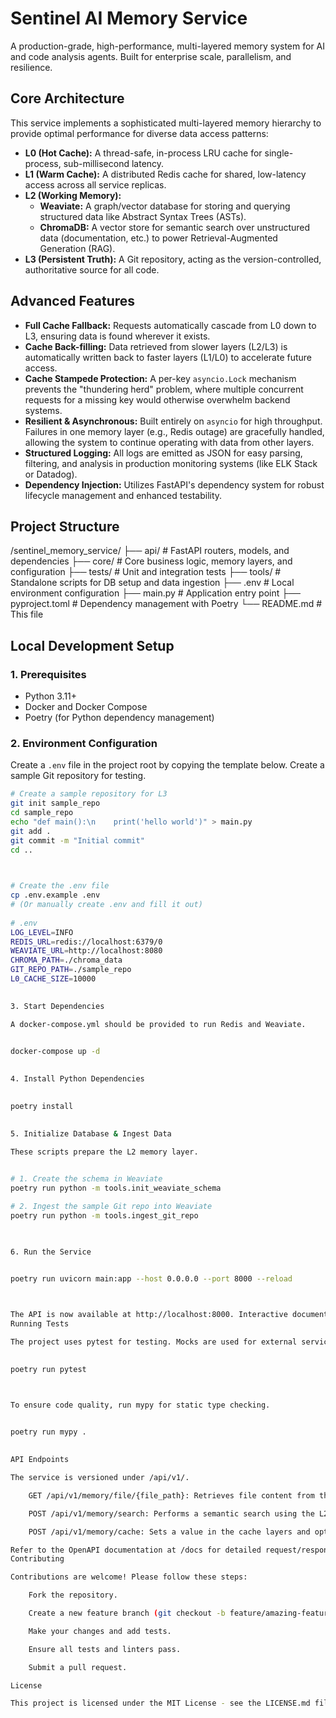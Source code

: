       
# Sentinel AI Memory Service

A production-grade, high-performance, multi-layered memory system for AI and code analysis agents. Built for enterprise scale, parallelism, and resilience.

## Core Architecture

This service implements a sophisticated multi-layered memory hierarchy to provide optimal performance for diverse data access patterns:

-   **L0 (Hot Cache):** A thread-safe, in-process LRU cache for single-process, sub-millisecond latency.
-   **L1 (Warm Cache):** A distributed Redis cache for shared, low-latency access across all service replicas.
-   **L2 (Working Memory):**
    -   **Weaviate:** A graph/vector database for storing and querying structured data like Abstract Syntax Trees (ASTs).
    -   **ChromaDB:** A vector store for semantic search over unstructured data (documentation, etc.) to power Retrieval-Augmented Generation (RAG).
-   **L3 (Persistent Truth):** A Git repository, acting as the version-controlled, authoritative source for all code.

## Advanced Features

-   **Full Cache Fallback:** Requests automatically cascade from L0 down to L3, ensuring data is found wherever it exists.
-   **Cache Back-filling:** Data retrieved from slower layers (L2/L3) is automatically written back to faster layers (L1/L0) to accelerate future access.
-   **Cache Stampede Protection:** A per-key `asyncio.Lock` mechanism prevents the "thundering herd" problem, where multiple concurrent requests for a missing key would otherwise overwhelm backend systems.
-   **Resilient & Asynchronous:** Built entirely on `asyncio` for high throughput. Failures in one memory layer (e.g., Redis outage) are gracefully handled, allowing the system to continue operating with data from other layers.
-   **Structured Logging:** All logs are emitted as JSON for easy parsing, filtering, and analysis in production monitoring systems (like ELK Stack or Datadog).
-   **Dependency Injection:** Utilizes FastAPI's dependency system for robust lifecycle management and enhanced testability.

## Project Structure

    

/sentinel_memory_service/
├── api/ # FastAPI routers, models, and dependencies
├── core/ # Core business logic, memory layers, and configuration
├── tests/ # Unit and integration tests
├── tools/ # Standalone scripts for DB setup and data ingestion
├── .env # Local environment configuration
├── main.py # Application entry point
├── pyproject.toml # Dependency management with Poetry
└── README.md # This file

      
## Local Development Setup

### 1. Prerequisites
-   Python 3.11+
-   Docker and Docker Compose
-   Poetry (for Python dependency management)

### 2. Environment Configuration
Create a `.env` file in the project root by copying the template below. Create a sample Git repository for testing.
```bash
# Create a sample repository for L3
git init sample_repo
cd sample_repo
echo "def main():\n    print('hello world')" > main.py
git add .
git commit -m "Initial commit"
cd ..

    

# Create the .env file
cp .env.example .env 
# (Or manually create .env and fill it out)
      
# .env
LOG_LEVEL=INFO
REDIS_URL=redis://localhost:6379/0
WEAVIATE_URL=http://localhost:8080
CHROMA_PATH=./chroma_data
GIT_REPO_PATH=./sample_repo
L0_CACHE_SIZE=10000

    
3. Start Dependencies

A docker-compose.yml should be provided to run Redis and Weaviate.

      
docker-compose up -d

    
4. Install Python Dependencies

      
poetry install

    
5. Initialize Database & Ingest Data

These scripts prepare the L2 memory layer.

      
# 1. Create the schema in Weaviate
poetry run python -m tools.init_weaviate_schema

# 2. Ingest the sample Git repo into Weaviate
poetry run python -m tools.ingest_git_repo

    

6. Run the Service

      
poetry run uvicorn main:app --host 0.0.0.0 --port 8000 --reload



The API is now available at http://localhost:8000. Interactive documentation can be found at http://localhost:8000/docs.
Running Tests

The project uses pytest for testing. Mocks are used for external services.

      
poetry run pytest



To ensure code quality, run mypy for static type checking.

      
poetry run mypy .

    
API Endpoints

The service is versioned under /api/v1/.

    GET /api/v1/memory/file/{file_path}: Retrieves file content from the Git repository via the memory hierarchy.

    POST /api/v1/memory/search: Performs a semantic search using the L2 ChromaDB layer.

    POST /api/v1/memory/cache: Sets a value in the cache layers and optionally persists it to L2 Weaviate.

Refer to the OpenAPI documentation at /docs for detailed request/response models.
Contributing

Contributions are welcome! Please follow these steps:

    Fork the repository.

    Create a new feature branch (git checkout -b feature/amazing-feature).

    Make your changes and add tests.

    Ensure all tests and linters pass.

    Submit a pull request.

License

This project is licensed under the MIT License - see the LICENSE.md file for details.
    
